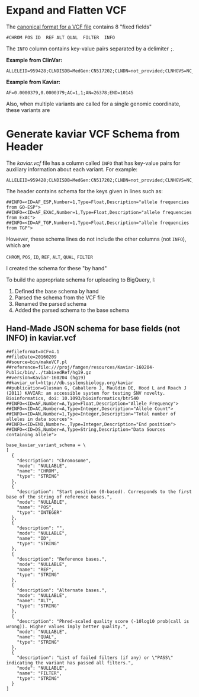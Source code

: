 # Expand and Flatten VCF
The [canonical format for a VCF file](https://samtools.github.io/hts-specs/VCFv4.2.pdf) contains 8 "fixed fields"

`#CHROM POS ID  REF ALT QUAL  FILTER  INFO`

The `INFO` column contains key-value pairs separated by a delimiter `;`.

**Example from ClinVar:**
```
ALLELEID=959428;CLNDISDB=MedGen:CN517202;CLNDN=not_provided;CLNHGVS=NC_000001.11:g.943363G>C;CLNREVSTAT=criteria_provided,_single_submitter;CLNSIG=Uncertain_significance;CLNVC=single_nucleotide_variant;CLNVCSO=SO:0001483;GENEINFO=SAMD11:148398;MC=SO:0001583|missense_variant;ORIGIN=1
```

**Example from Kaviar:**
```
AF=0.0000379,0.0000379;AC=1,1;AN=26378;END=10145
```

Also, when multiple variants are called for a single genomic coordinate, these variants are 

# Generate kaviar VCF Schema from Header


The _kaviar.vcf_ file has a column called `INFO` that has key-value pairs for auxiliary information about each variant. For example:

```
ALLELEID=959428;CLNDISDB=MedGen:CN517202;CLNDN=not_provided;CLNHGVS=NC_000001.11:g.943363G>C;CLNREVSTAT=criteria_provided,_single_submitter;CLNSIG=Uncertain_significance;CLNVC=single_nucleotide_variant;CLNVCSO=SO:0001483;GENEINFO=SAMD11:148398;MC=SO:0001583|missense_variant;ORIGIN=1
```

The header contains schema for the keys given in lines such as:

```
##INFO=<ID=AF_ESP,Number=1,Type=Float,Description="allele frequencies from GO-ESP">
##INFO=<ID=AF_EXAC,Number=1,Type=Float,Description="allele frequencies from ExAC">
##INFO=<ID=AF_TGP,Number=1,Type=Float,Description="allele frequencies from TGP">
```

However, these schema lines do not include the other columns (not `INFO`), which are

`CHROM`, `POS`, `ID`, `REF`, `ALT`, `QUAL`, `FILTER`

I created the schema for these "by hand"

To build the appropriate schema for uploading to BigQuery, I:
1. Defined the base schema by hand
1. Parsed the schema from the VCF file
1. Renamed the parsed schema
1. Added the parsed schema to the base schema


## Hand-Made JSON schema for base fields (not INFO) in kaviar.vcf

```{python active="", eval=FALSE}
##fileformat=VCFv4.1
##fileDate=20160209
##source=bin/makeVCF.pl
##reference=file:///proj/famgen/resources/Kaviar-160204-Public/bin/../tabixedRef/hg19.gz
##version=Kaviar-160204 (hg19)
##kaviar_url=http://db.systemsbiology.org/kaviar
##publication=Glusman G, Caballero J, Mauldin DE, Hood L and Roach J (2011) KAVIAR: an accessible system for testing SNV novelty. Bioinformatics, doi: 10.1093/bioinformatics/btr540
##INFO=<ID=AF,Number=A,Type=Float,Description="Allele Frequency">
##INFO=<ID=AC,Number=A,Type=Integer,Description="Allele Count">
##INFO=<ID=AN,Number=1,Type=Integer,Description="Total number of alleles in data sources">
##INFO=<ID=END,Number=.,Type=Integer,Description="End position">
##INFO=<ID=DS,Number=A,Type=String,Description="Data Sources containing allele">
```

```{python}
base_kaviar_variant_schema = \
[
  {
    "description": "Chromosome",
    "mode": "NULLABLE",
    "name": "CHROM",
    "type": "STRING"
  },
  {
    "description": "Start position (0-based). Corresponds to the first base of the string of reference bases.",
    "mode": "NULLABLE",
    "name": "POS",
    "type": "INTEGER"
  },
  {
    "description": "",
    "mode": "NULLABLE",
    "name": "ID",
    "type": "STRING"
  },
  {
    "description": "Reference bases.",
    "mode": "NULLABLE",
    "name": "REF",
    "type": "STRING"
  },
  {
    "description": "Alternate bases.",
    "mode": "NULLABLE",
    "name": "ALT",
    "type": "STRING"
  },
  {
    "description": "Phred-scaled quality score (-10log10 prob(call is wrong)). Higher values imply better quality.",
    "mode": "NULLABLE",
    "name": "QUAL",
    "type": "STRING"
  },
  {
    "description": "List of failed filters (if any) or \"PASS\" indicating the variant has passed all filters.",
    "mode": "NULLABLE",
    "name": "FILTER",
    "type": "STRING"
  }
]
```